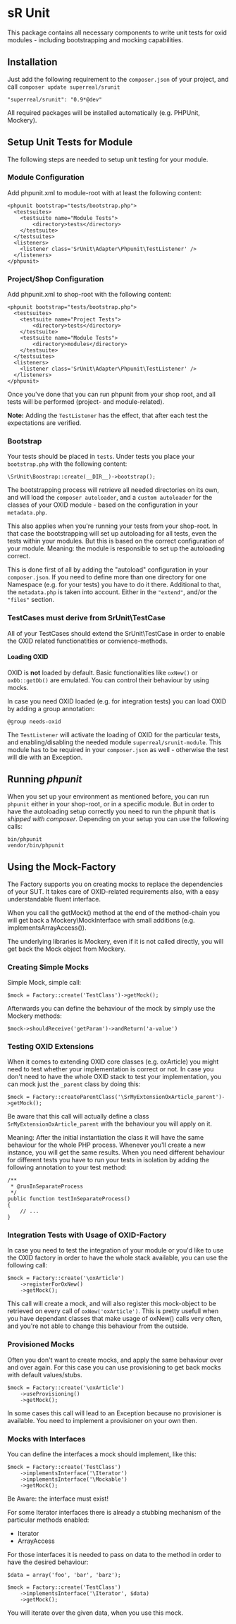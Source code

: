 sR Unit
=======

This package contains all necessary components to write unit tests for oxid modules - including bootstrapping and mocking capabilities.

Installation
------------
Just add the following requirement to the `composer.json` of your project, and call `composer update superreal/srunit`

    "superreal/srunit": "0.9*@dev"

All required packages will be installed automatically (e.g. PHPUnit, Mockery).

Setup Unit Tests for Module
---------------
The following steps are needed to setup unit testing for your module.

### Module Configuration

Add phpunit.xml to module-root with at least the following content:

	<phpunit bootstrap="tests/bootstrap.php">
      <testsuites>
        <testsuite name="Module Tests">
            <directory>tests</directory>
        </testsuite>
      </testsuites>
      <listeners>
        <listener class='SrUnit\Adapter\Phpunit\TestListener' />
      </listeners>
    </phpunit>
    

### Project/Shop Configuration

Add phpunit.xml to shop-root with the following content:

	<phpunit bootstrap="tests/bootstrap.php">
      <testsuites>
        <testsuite name="Project Tests">
            <directory>tests</directory>
        </testsuite>
        <testsuite name="Module Tests">
            <directory>modules</directory>
        </testsuite>     
      </testsuites>
      <listeners>
        <listener class='SrUnit\Adapter\Phpunit\TestListener' />
      </listeners>
    </phpunit>
    
Once you've done that you can run phpunit from your shop root, and all tests will be performed (project- and module-related).   
    
**Note:** Adding the `TestListener` has the effect, that after each test the expectations are verified.

### Bootstrap

Your tests should be placed in `tests`. Under tests you place your `bootstrap.php` with the following content:

    \SrUnit\Boostrap::create(__DIR__)->bootstrap();
    
The bootstrapping process will retrieve all needed directories on its own, and will load the `composer autoloader`, and a `custom autoloader` for the classes of your OXID module - based on the configuration in your `metadata.php`.

This also applies when you're running your tests from your shop-root. In that case the bootstrapping will set up autoloading for all tests, even the tests within your modules. But this is based on the correct configuration of your module. Meaning: the module is responsible to set up the autoloading correct. 

This is done first of all by adding the "autoload" configuration in your `composer.json`. If you need to define more than one directory for one Namespace (e.g. for your tests) you have to do it there. 
Additional to that, the `metadata.php` is taken into account. Either in the `"extend"`, and/or the `"files"` section. 

### TestCases must derive from SrUnit\TestCase

All of your TestCases should extend the SrUnit\TestCase in order to enable the OXID related functionatities or convience-methods. 

#### Loading OXID

OXID is **not** loaded by default. Basic functionalities like `oxNew()` or `oxDb::getDb()` are emulated. You can control their behaviour by using mocks.

In case you need OXID loaded (e.g. for integration tests) you can load OXID by adding a group annotation:

    @group needs-oxid

The `TestListener` will activate the loading of OXID for the particular tests, and enabling/disabling the needed module `superreal/srunit-module`. This module has to be required in your `composer.json` as well - otherwise the test will die with an Exception.


Running *phpunit*
---------------

When you set up your environment as mentioned before, you can run `phpunit` either in your shop-root, or in a specific module. But in order to have the autoloading setup correctly you need to run the phpunit that is *shipped with composer*. Depending on your setup you can use the following calls:

    bin/phpunit
    vendor/bin/phpunit


Using the Mock-Factory
----------------------

The Factory supports you on creating mocks to replace the dependencies of your SUT. It takes care of OXID-related requirements also, with a easy understandable fluent interface. 

When you call the getMock() method at the end of the method-chain you will get back a Mockery\MockInterface with small additions (e.g. implementsArrayAccess()).

The underlying libraries is Mockery, even if it is not called directly, you will get back the Mock object from Mockery. 


### Creating Simple Mocks

Simple Mock, simple call:

    $mock = Factory::create('TestClass')->getMock();

Afterwards you can define the behaviour of the mock by simply use the Mockery methods: 

    $mock->shouldReceive('getParam')->andReturn('a-value')

### Testing OXID Extensions

When it comes to extending OXID core classes (e.g. oxArticle) you might need to test whether your implementation is correct or not. In case you don't need to have the whole OXID stack to test your implementation, you can mock just the `_parent` class by doing this:

    $mock = Factory::createParentClass('\SrMyExtensionOxArticle_parent')->getMock();

Be aware that this call will actually define a class `SrMyExtensionOxArticle_parent` with the behaviour you will apply on it. 

Meaning: After the initial instantiation the class it will have the same behaviour for the whole PHP process. Whenever you'll create a new instance, you will get the same results.
When you need different behaviour for different tests you have to run your tests in isolation by adding the following annotation to your test method:

    /**
     * @runInSeparateProcess
     */
    public function testInSeparateProcess()
    {
        // ...
    }


### Integration Tests with Usage of OXID-Factory

In case you need to test the integration of your module or you'd like to use the OXID factory in order to have the whole stack available, you can use the following call:

    $mock = Factory::create('\oxArticle')
        ->registerForOxNew()
        ->getMock();
        
This call will create a mock, and will also register this mock-object to be retrieved on every call of `oxNew('oxArticle')`.
This is pretty usefull when you have dependant classes that make usage of oxNew() calls very often, and you're not able to change this behaviour from the outside.

### Provisioned Mocks

Often you don't want to create mocks, and apply the same behaviour over and over again. For this case you can use provisioning to get back mocks with default values/stubs.

    $mock = Factory::create('\oxArticle')
        ->useProvisioning()
        ->getMock();
        
In some cases this call will lead to an Exception because no provisioner is available. You need to implement a provisioner on your own then.

### Mocks with Interfaces

You can define the interfaces a mock should implement, like this:

    $mock = Factory::create('TestClass')
        ->implementsInterface('\Iterator')
        ->implementsInterface('\Mockable')
        ->getMock();
        
Be Aware: the interface must exist!

For some Iterator interfaces there is already a stubbing mechanism of the particular methods enabled:

* Iterator
* ArrayAccess

For those interfaces it is needed to pass on data to the method in order to have the desired behaviour:

    $data = array('foo', 'bar', 'barz');
    
    $mock = Factory::create('TestClass')
        ->implementsInterface('\Iterator', $data)
        ->getMock();

You will iterate over the given data, when you use this mock.
